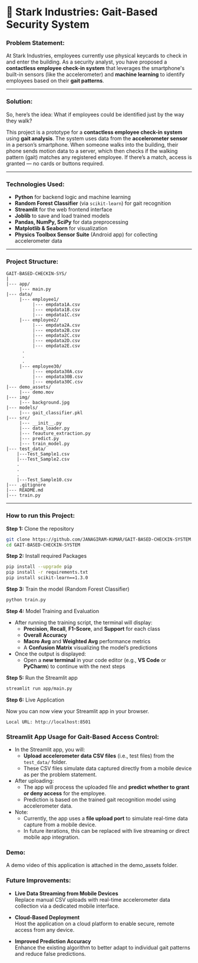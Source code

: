 # 🏤 Stark Industries: Gait-Based Security System

### Problem Statement:

At Stark Industries, employees currently use physical keycards to check in and enter the building. As a security analyst, you have proposed a **contactless employee check-in system** that leverages the smartphone's built-in sensors (like the accelerometer) and **machine learning** to identify employees based on their **gait patterns**.

---

### Solution:

So, here’s the idea: What if employees could be identified just by the way they walk?

This project is a prototype for a **contactless employee check-in system** using **gait analysis**. The system uses data from the **accelerometer sensor** in a person’s smartphone. When someone walks into the building, their phone sends motion data to a server, which then checks if the walking pattern (gait) matches any registered employee. If there’s a match, access is granted — no cards or buttons required.

---

### Technologies Used:

- **Python** for backend logic and machine learning
- **Random Forest Classifier** (via `scikit-learn`) for gait recognition
- **Streamlit** for the web frontend interface
- **Joblib** to save and load trained models
- **Pandas, NumPy, SciPy** for data preprocessing
- **Matplotlib & Seaborn** for visualization
- **Physics Toolbox Sensor Suite** (Android app) for collecting accelerometer data

---

### Project Structure:
```
GAIT-BASED-CHECKIN-SYS/
|
|--- app/
     |--- main.py
|--- data/
     |--- employee1/
          |--- empdata1A.csv
          |--- empdata1B.csv
          |--- empdata1C.csv
     |--- employee2/
          |--- empdata2A.csv
          |--- empdata2B.csv
          |--- empdata2C.csv
          |--- empdata2D.csv
          |--- empdata2E.csv
      .
      .
      .
     |--- employee30/
          |--- empdata30A.csv
          |--- empdata30B.csv
          |--- empdata30C.csv
|--- demo_assets/
     |--- demo.mov
|--- img/
     |--- background.jpg
|--- models/
     |--- gait_classifier.pkl
|--- src/
     |--- __init__.py
     |--- data_loader.py
     |--- feauture_extraction.py
     |--- predict.py
     |--- train_model.py
|--- test_data/
    |---Test_Sample1.csv
    |---Test_Sample2.csv
    .
    .
    .
    |---Test_Sample10.csv    
|--- .gitignore
|--- README.md
|--- train.py
```
---

### How to run this Project:

**Step 1:** Clone the repository
```bash
git clone https://github.com/JANAGIRAM-KUMAR/GAIT-BASED-CHECKIN-SYSTEM.git
cd GAIT-BASED-CHECKIN-SYSTEM
```

**Step 2:** Install required Packages
```bash
pip install --upgrade pip
pip install -r requirements.txt
pip install scikit-learn==1.3.0
```
**Step 3:** Train the model (Random Forest Classifier)
```bash
python train.py
```
**Step 4:**  Model Training and Evaluation

- After running the training script, the terminal will display:
  - **Precision**, **Recall**, **F1-Score**, and **Support** for each class
  - **Overall Accuracy**
  - **Macro Avg** and **Weighted Avg** performance metrics
  - A **Confusion Matrix** visualizing the model’s predictions
- Once the output is displayed:
  - Open a **new terminal** in your code editor (e.g., **VS Code** or **PyCharm**) to continue with the next steps

**Step 5:** Run the Streamlit app
```bash
streamlit run app/main.py
```
**Step 6:** Live Application

Now you can now view your Streamlit app in your browser.
```
Local URL: http://localhost:8501
```

### Streamlit App Usage for Gait-Based Access Control:

- In the Streamlit app, you will:
  - **Upload accelerometer data CSV files** (i.e., test files) from the `test_data/` folder.
  - These CSV files simulate data captured directly from a mobile device as per the problem statement.
- After uploading:
  - The app will process the uploaded file and **predict whether to grant or deny access** for the employee.
  - Prediction is based on the trained gait recognition model using accelerometer data.
- Note:
  - Currently, the app uses a **file upload port** to simulate real-time data capture from a mobile device.
  - In future iterations, this can be replaced with live streaming or direct mobile app integration.

### Demo:

A demo video of this application is attached in the demo_assets folder.

### Future Improvements:

- **Live Data Streaming from Mobile Devices**  
  Replace manual CSV uploads with real-time accelerometer data collection via a dedicated mobile interface.

- **Cloud-Based Deployment**  
  Host the application on a cloud platform to enable secure, remote access from any device.

- **Improved Prediction Accuracy**  
  Enhance the existing algorithm to better adapt to individual gait patterns and reduce false predictions.
